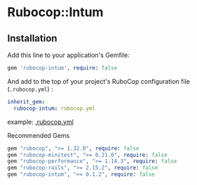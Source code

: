 # Rubocop::Intum

## Installation
  
Add this line to your application's Gemfile:

```ruby
gem 'rubocop-intum', require: false
```

And add to the top of your project's RuboCop configuration file (`.rubocop.yml`) :

  ```yml
  inherit_gem:
    rubocop-intum: rubocop.yml
  ```
example: [.rubocop.yml](/.rubocop.yml)

Recommended Gems

```ruby
gem "rubocop", ">= 1.32.0", require: false
gem "rubocop-minitest", ">= 0.21.0", require: false
gem "rubocop-performance", ">= 1.14.3", require: false
gem "rubocop-rails", ">= 2.15.2", require: false
gem "rubocop-intum", ">= 0.1.2", require: false
```
